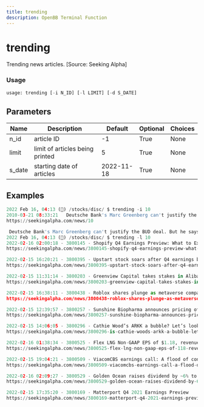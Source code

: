 ```yaml
---
title: trending
description: OpenBB Terminal Function
---
```


# trending

Trending news articles. [Source: Seeking Alpha]

### Usage 
```python
usage: trending [-i N_ID] [-l LIMIT] [-d S_DATE]
```

## Parameters

| Name | Description | Default | Optional | Choices |
| ---- | ----------- | ------- | -------- | ------- |
| n_id | article ID | -1 | True | None |
| limit | limit of articles being printed | 5 | True | None |
| s_date | starting date of articles | 2022-11-18 | True | None |


## Examples

```python
2022 Feb 16, 04:13 (🦋) /stocks/disc/ $ trending -i 10
2010-03-21 08:33:21   Deutsche Bank's Marc Greenberg can't justify the BUD deal. But he says Bud Light Lime is the...
https://seekingalpha.com/news/10

 Deutsche Bank's Marc Greenberg can't justify the BUD deal. But he says Bud Light Lime is the beer to beat.
2022 Feb 16, 04:13 (🦋) /stocks/disc/ $ trending -l 10
2022-02-16 02:00:18 - 3800145 - Shopify Q4 Earnings Preview: What to Expect
https://seekingalpha.com/news/3800145-shopify-q4-earnings-preview-what-to-expect

2022-02-15 16:20:21 - 3800395 - Upstart stock soars after Q4 earnings beat, strong guidance, stock buyback
https://seekingalpha.com/news/3800395-upstart-stock-soars-after-q4-earnings-beat-strong-guidance-stock-buyback

2022-02-15 11:31:14 - 3800203 - Greenview Capital takes stakes in Alibaba, Amazon
https://seekingalpha.com/news/3800203-greenview-capital-takes-stakes-in-alibaba-amazon

2022-02-15 16:38:11 - 3800438 - Roblox shares plunge as metaverse company misses Wall Street's expectations
https://seekingalpha.com/news/3800438-roblox-shares-plunge-as-metaverse-company-misses-wall-streets-expectations

2022-02-15 12:39:57 - 3800257 - Sunshine Biopharma announces pricing of $8M public offering, uplisting
https://seekingalpha.com/news/3800257-sunshine-biopharma-announces-pricing-of-8m-public-offering-uplisting

2022-02-15 14:06:05 - 3800296 - Cathie Wood’s ARKK a bubble? Let’s look at history
https://seekingalpha.com/news/3800296-is-cathie-woods-arkk-a-bubble-lets-look-at-history

2022-02-16 01:38:34 - 3800525 - Flex LNG Non-GAAP EPS of $1.18, revenue of $114.6M beats by $4.38M
https://seekingalpha.com/news/3800525-flex-lng-non-gaap-eps-of-118-revenue-of-1146m-beats-by-438m

2022-02-15 19:04:21 - 3800509 - ViacomCBS earnings call: A flood of content feeding transformation to Paramount
https://seekingalpha.com/news/3800509-viacomcbs-earnings-call-a-flood-of-content-feeding-transformation-to-paramount

2022-02-16 02:09:27 - 3800529 - Golden Ocean raises dividend by ~6% to $0.90/share
https://seekingalpha.com/news/3800529-golden-ocean-raises-dividend-by-6-to-090share

2022-02-15 17:35:20 - 3800169 - Matterport Q4 2021 Earnings Preview
https://seekingalpha.com/news/3800169-matterport-q4-2021-earnings-preview
```

